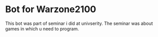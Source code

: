 # Bot for Warzone2100

This bot was part of seminar i did at univserity. The seminar was about games in
which u need to program.
